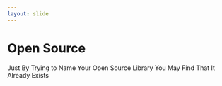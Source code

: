 ```yaml
---
layout: slide
---
```


# Open Source

Just By Trying to Name Your Open Source
Library You May Find That It Already Exists
